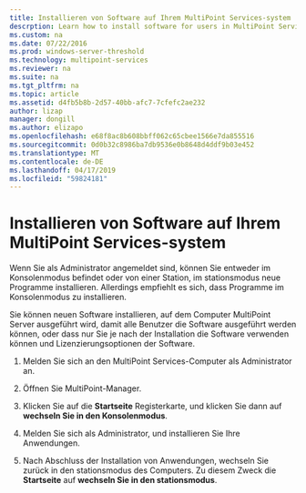```yaml
---
title: Installieren von Software auf Ihrem MultiPoint Services-system
descrption: Learn how to install software for users in MultiPoint Services
ms.custom: na
ms.date: 07/22/2016
ms.prod: windows-server-threshold
ms.technology: multipoint-services
ms.reviewer: na
ms.suite: na
ms.tgt_pltfrm: na
ms.topic: article
ms.assetid: d4fb5b8b-2d57-40bb-afc7-7cfefc2ae232
author: lizap
manager: dongill
ms.author: elizapo
ms.openlocfilehash: e68f8ac8b608bbff062c65cbee1566e7da855516
ms.sourcegitcommit: 0d0b32c8986ba7db9536e0b8648d4ddf9b03e452
ms.translationtype: MT
ms.contentlocale: de-DE
ms.lasthandoff: 04/17/2019
ms.locfileid: "59824181"
---
```

# <a name="install-software-on-your-multipoint-services-system"></a>Installieren von Software auf Ihrem MultiPoint Services-system
Wenn Sie als Administrator angemeldet sind, können Sie entweder im Konsolenmodus befindet oder von einer Station, im stationsmodus neue Programme installieren. Allerdings empfiehlt es sich, dass Programme im Konsolenmodus zu installieren.  
  
Sie können neuen Software installieren, auf dem Computer MultiPoint Server ausgeführt wird, damit alle Benutzer die Software ausgeführt werden können, oder dass nur Sie je nach der Installation die Software verwenden können und Lizenzierungsoptionen der Software.  
   
1.  Melden Sie sich an den MultiPoint Services-Computer als Administrator an.  
  
2.  Öffnen Sie MultiPoint-Manager.  
  
3.  Klicken Sie auf die **Startseite** Registerkarte, und klicken Sie dann auf **wechseln Sie in den Konsolenmodus**.  
  
4.  Melden Sie sich als Administrator, und installieren Sie Ihre Anwendungen.  
  
5.  Nach Abschluss der Installation von Anwendungen, wechseln Sie zurück in den stationsmodus des Computers. Zu diesem Zweck die **Startseite** auf **wechseln Sie in den stationsmodus**.  